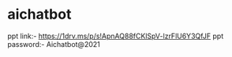 # aichatbot
ppt link:- https://1drv.ms/p/s!ApnAQ88fCKlSpV-lzrFlU6Y3QfJF
ppt password:- Aichatbot@2021
